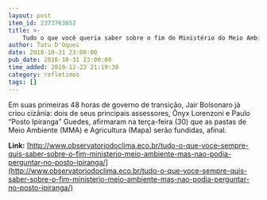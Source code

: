```yaml
---
layout: post
item_id: 2373763652
title: >-
    Tudo o que você queria saber sobre o fim do Ministério do Meio Ambiente (mas não podia perguntar no posto Ipiranga)
author: Tatu D'Oquei
date: 2018-10-31 23:00:00
pub_date: 2018-10-31 23:00:00
time_added: 2019-12-23 21:19:30
category: refletimos
tags: []
---
```


Em suas primeiras 48 horas de governo de transição, Jair Bolsonaro já criou cizânia: dois de seus principais assessores, Ônyx Lorenzoni e Paulo “Posto Ipiranga” Guedes, afirmaram na terça-feira (30) que as pastas de Meio Ambiente (MMA) e Agricultura (Mapa) serão fundidas, afinal.

**Link:** [http://www.observatoriodoclima.eco.br/tudo-o-que-voce-sempre-quis-saber-sobre-o-fim-ministerio-meio-ambiente-mas-nao-podia-perguntar-no-posto-ipiranga/](http://www.observatoriodoclima.eco.br/tudo-o-que-voce-sempre-quis-saber-sobre-o-fim-ministerio-meio-ambiente-mas-nao-podia-perguntar-no-posto-ipiranga/)

